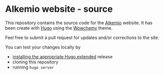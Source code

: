 # Alkemio website - source

This repository contains the source code for the [Alkemio](https://alkem.io) website.
It has been create with [Hugo](https://gohugo.io) using the [Wowchemy](https://wowchemy.com) theme.

Feel free to submit a pull request for updates and/or corrections to the site.

You can test your changes locally by 
* [installing the appropriate Hugo extended](https://gohugo.io/getting-started/installing/) release
* cloning this repository
*  running `hugo server`
